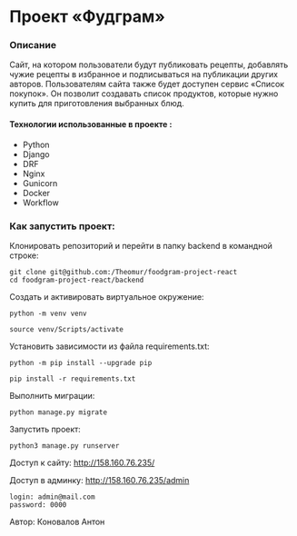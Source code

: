 # Проект «Фудграм»

### Описание

Сайт, на котором пользователи будут публиковать рецепты, добавлять чужие рецепты в избранное и подписываться на публикации других авторов. Пользователям сайта также будет доступен сервис «Список покупок». Он позволит создавать список продуктов, которые нужно купить для приготовления выбранных блюд.

#### Технологии использованные в проекте  :

* Python
* Django
* DRF
* Nginx
* Gunicorn
* Docker
* Workflow

### Как запустить проект:

Клонировать репозиторий и перейти в папку backend в командной строке:

```
git clone git@github.com:/Theomur/foodgram-project-react
cd foodgram-project-react/backend

```


Cоздать и активировать виртуальное окружение:

```
python -m venv venv
```

```
source venv/Scripts/activate
```

Установить зависимости из файла requirements.txt:

```
python -m pip install --upgrade pip
```

```
pip install -r requirements.txt
```

Выполнить миграции:

```
python manage.py migrate
```

Запустить проект:

```
python3 manage.py runserver
```

Доступ к сайту:
http://158.160.76.235/

Доступ в админку:
http://158.160.76.235/admin
```
login: admin@mail.com
password: 0000
```

Автор: Коновалов Антон